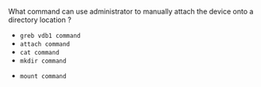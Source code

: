 What command can use administrator to manually attach the device onto a directory location ?
* `greb vdb1 command`
* `attach command`
* `cat command`
* `mkdir command`
+ `mount command`

